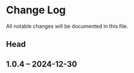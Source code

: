 # Change Log

All notable changes will be documented in this file.

## Head

## 1.0.4 &ndash; 2024-12-30
